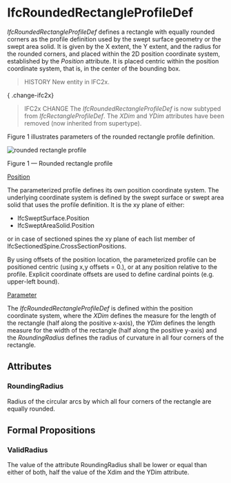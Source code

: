 # IfcRoundedRectangleProfileDef

_IfcRoundedRectangleProfileDef_ defines a rectangle with equally rounded corners as the profile definition used by the swept surface geometry or the swept area solid. It is given by the X extent, the Y extent, and the radius for the rounded corners, and placed within the 2D position coordinate system, established by the _Position_ attribute. It is placed centric within the position coordinate system, that is, in the center of the bounding box.<!-- end of definition -->

> HISTORY New entity in IFC2x.

{ .change-ifc2x}
> IFC2x CHANGE The _IfcRoundedRectangleProfileDef_ is now subtyped from _IfcRectangleProfileDef_. The _XDim_ and _YDim_ attributes have been removed (now inherited from supertype).

Figure 1 illustrates parameters of the rounded rectangle profile definition.

![rounded rectangle profile](../../../../figures/ifcroundedrectangleprofiledef-layout1.gif)

Figure 1 — Rounded rectangle profile

<u>Position</u>

The parameterized profile defines its own position coordinate system. The underlying coordinate system is defined by the swept surface or swept area solid that uses the profile definition. It is the xy plane of either:

 * IfcSweptSurface.Position
 * IfcSweptAreaSolid.Position

or in case of sectioned spines the xy plane of each list member of IfcSectionedSpine.CrossSectionPositions.

By using offsets of the position location, the parameterized profile can be positioned centric (using x,y offsets = 0.), or at any position relative to the profile. Explicit coordinate offsets are used to define cardinal points (e.g. upper-left bound).

<u>Parameter</u>

The <em>IfcRoundedRectangleProfileDef</em> is defined within the position coordinate system, where the <em>XDim</em> defines the measure for the length of the rectangle (half along the positive x-axis), the <em>YDim</em> defines the length measure for the width of the rectangle (half along the positive y-axis) and the <em>RoundingRadius</em> defines the radius of curvature in all four corners of the rectangle.

## Attributes

### RoundingRadius
Radius of the circular arcs by which all four corners of the rectangle are equally rounded.

## Formal Propositions

### ValidRadius
The value of the attribute RoundingRadius shall be lower or equal than either of both, half the value of the Xdim and the YDim attribute.

